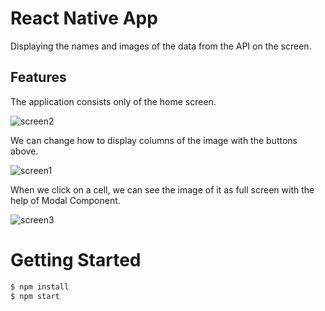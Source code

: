 # React Native App
Displaying the names and images of the data from the API on the screen.

## Features
The application consists only of the home screen.

![screen2](https://user-images.githubusercontent.com/46901031/195466027-143d151e-acca-43a0-80be-ff523712b3aa.PNG)

We can change how to display columns of the image with the buttons above.

![screen1](https://user-images.githubusercontent.com/46901031/195466025-811b52d1-1472-4aa6-a3ef-4359adedf4b8.PNG)

When we click on a cell, we can see the image of it as full screen with the help of Modal Component.

![screen3](https://user-images.githubusercontent.com/46901031/195466836-bb71242f-7752-4eda-8774-1001713a3d62.PNG)

# Getting Started
```bash
$ npm install
$ npm start
```

  
